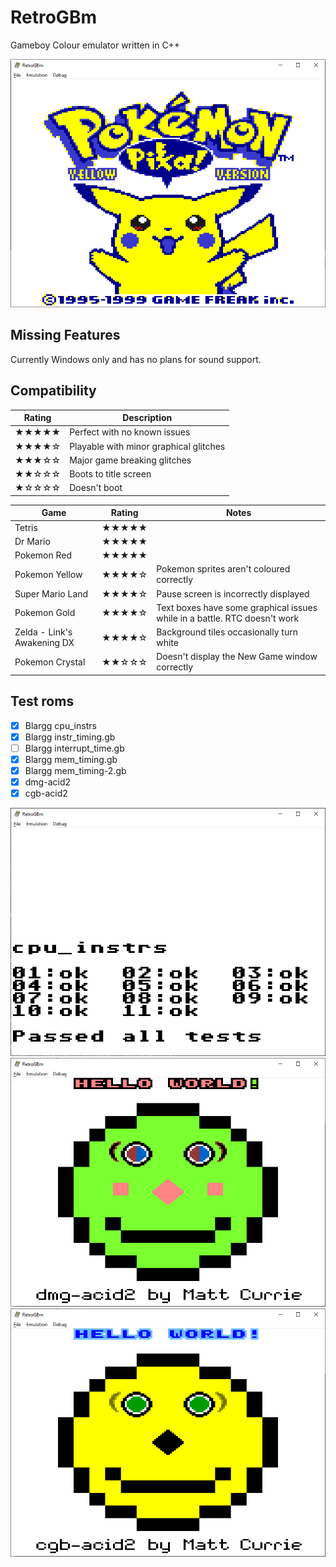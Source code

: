 ﻿# RetroGBm
Gameboy Colour emulator written in C++

![Pokemon Yellow](/Images/pokemon_yellow.png)

## Missing Features
Currently Windows only and has no plans for sound support.

## Compatibility

| Rating		| Description |
| -----------	| ----------- |
| ★★★★★		| Perfect with no known issues |
| ★★★★☆		| Playable with minor graphical glitches |
| ★★★☆☆		| Major game breaking glitches |
| ★★☆☆☆		| Boots to title screen |
| ★☆☆☆☆		| Doesn't boot |

| Game				| Rating	| Notes				|
|-------------------|-----------|-------------------|
| Tetris			| ★★★★★ |  |
| Dr Mario		    | ★★★★★ |  |
| Pokemon Red		| ★★★★★ |  |
| Pokemon Yellow    | ★★★★☆ | Pokemon sprites aren't coloured correctly |
| Super Mario Land  | ★★★★☆ | Pause screen is incorrectly displayed |
| Pokemon Gold		| ★★★★☆ | Text boxes have some graphical issues while in a battle. RTC doesn't work |
| Zelda - Link's Awakening DX | ★★★★☆ | Background tiles occasionally turn white |
| Pokemon Crystal	| ★★☆☆☆ | Doesn't display the New Game window correctly |

## Test roms

- [x] Blargg cpu_instrs
- [x] Blargg instr_timing.gb
- [ ] Blargg interrupt_time.gb
- [x] Blargg mem_timing.gb
- [x] Blargg mem_timing-2.gb
- [x] dmg-acid2
- [x] cgb-acid2

![Blargg cpu_instrs](/Images/blargg_cpu_instrs.png)
![dmg-acid2](/Images/dmg_acid2.png)
![cgb-acid2](/Images/cgb_acid2.png)
